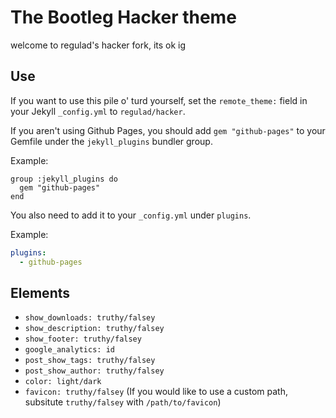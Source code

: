 # The Bootleg Hacker theme

welcome to regulad's hacker fork, its ok ig

## Use

If you want to use this pile o' turd yourself, set the `remote_theme:` field in your Jekyll `_config.yml` to `regulad/hacker`. 

If you aren't using Github Pages, you should add `gem "github-pages"` to your Gemfile under the `jekyll_plugins` bundler group.

Example:

```gemfile
group :jekyll_plugins do
  gem "github-pages"
end
```

You also need to add it to your `_config.yml` under `plugins`.

Example:

```yaml
plugins:
  - github-pages
```


## Elements

* `show_downloads: truthy/falsey`
* `show_description: truthy/falsey`
* `show_footer: truthy/falsey`
* `google_analytics: id`
* `post_show_tags: truthy/falsey`
* `post_show_author: truthy/falsey`
* `color: light/dark`
* `favicon: truthy/falsey` (If you would like to use a custom path, subsitute `truthy/falsey` with `/path/to/favicon`)
